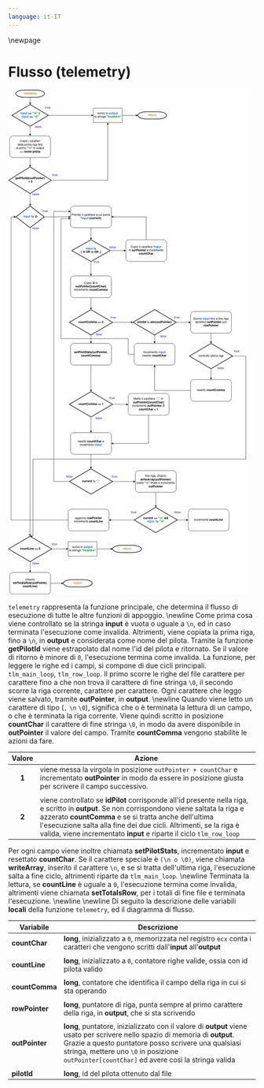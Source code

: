 ```yaml
---
language: it-IT
---
```


\newpage

# Flusso (telemetry)

![telemetry-flow-chart](resources/img/flow-char-tlm.png)

`telemetry` rappresenta la funzione principale, che determina il flusso di esecuzione di tutte le altre funzioni di appoggio. \newline
Come prima cosa viene controllato se la stringa **input** è vuota o uguale a `\n`, ed in caso terminata l'esecuzione come invalida.
Altrimenti, viene copiata la prima riga, fino a `\n`, in **output** e considerata come nome del pilota. Tramite la funzione **getPilotId** viene estrapolato dal nome l'id del pilota e ritornato. Se il valore di ritorno è minore di `0`, l'esecuzione termina come invalida.
La funzione, per leggere le righe ed i campi, si compone di due cicli principali. `tlm_main_loop`, `tlm_row_loop`. Il primo scorre le righe del file carattere per carattere fino a che non trova il carattere di fine stringa `\0`, il secondo scorre la riga corrente, carattere per carattere.
Ogni carattere che leggo viene salvato, tramite **outPointer**, in **output**. \newline
Quando viene letto un carattere di tipo (`,` `\n` `\0`), significa che o è terminata la lettura di un campo, o che è terminata la riga corrente. Viene quindi scritto in posizione **countChar** il carattere di fine stringa `\0`, in modo da avere disponibile in **outPointer** il valore del campo.
Tramite **countComma** vengono stabilite le azioni da fare.

| **Valore**     | **Azione**                                                    |
| :-----------------: | ------------------------------------------------------------------ |
|     **1**         |   viene messa la virgola in posizione `outPointer + countChar` e incrementato **outPointer** in modo da essere in posizione giusta per scrivere il campo successivo.|
|                   |
|     **2**         |   viene controllato se **idPilot** corrisponde all'id presente nella riga, e scritto in **output**. Se non corrispondono viene saltata la riga e azzerato **countComma** e se si tratta anche dell'ultima l'esecuzione salta alla fine dei due cicli. Altrimenti, se la riga è valida, viene incrementato **input** e riparte il ciclo `tlm_row_loop`|

Per ogni campo viene inoltre chiamata **setPilotStats**, incrementato **input** e resettato **countChar**.
Se il carattere speciale è `(\n o \0)`, viene chiamata **writeArray**, inserito il carattere `\n`, e se si tratta dell'ultima riga, l'esecuzione salta a fine ciclo, altrimenti riparte da `tlm_main_loop`. \newline
Terminata la lettura, se **countLine** è uguale a `0`, l'esecuzione termina come invalida, altrimenti viene chiamata **setTotalsRow**, per i totali di fine file e terminata l'esecuzione.
\newline 
\newline
Di seguito la descrizione delle variabili **locali**  della funzione `telemetry`, ed il diagramma di flusso.

| **Variabile**     | **Descrizione**                                                    |
| ----------------- | ------------------------------------------------------------------ |
| **countChar**         |  **long**, inizializzato a `0`, memorizzata nel registro `ecx` conta i caratteri che vengono scritti dall'**input** all'**output**|
|                           |
| **countLine**             | **long**, inizializzato a `0`, contatore righe valide, ossia con id pilota valido|
|                           |
| **countComma**               | **long**, contatore che identifica il campo della riga in cui si sta operando|
|                           |
| **rowPointer**            | **long**, puntatore di riga, punta sempre al primo carattere della riga, in **output**, che si sta scrivendo|
|                           |
| **outPointer**            | **long**, puntatore, inizializzato con il valore di **output** viene usato per scrivere nello spazio di memoria di **output**. Grazie a questo puntatore posso scrivere una qualsiasi stringa, mettere uno `\0` in posizione `outPointer[countChar]` ed avere così la stringa valida|
|                           |
| **pilotId**               | **long**, id del pilota ottenuto dal file|

